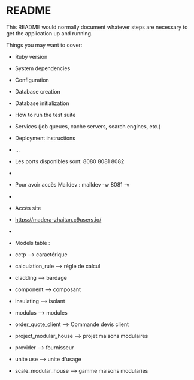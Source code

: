 # README

This README would normally document whatever steps are necessary to get the
application up and running.

Things you may want to cover:

* Ruby version

* System dependencies

* Configuration

* Database creation

* Database initialization

* How to run the test suite

* Services (job queues, cache servers, search engines, etc.)

* Deployment instructions

* ...

* Les ports disponibles sont: 8080 8081 8082
* 
* Pour avoir accès Maildev : maildev -w 8081 -v
* 
* Accès site
* https://madera-zhaitan.c9users.io/
* 
* Models table :
*  cctp --> caractérique
*  calculation_rule --> régle de calcul
*  cladding --> bardage
*  component --> composant
*  insulating --> isolant
*  modulus --> modules
*  order_quote_client --> Commande devis client
*  project_modular_house --> projet maisons modulaires
*  provider --> fournisseur
*  unite use --> unite d'usage
*  scale_modular_house --> gamme maisons modularies